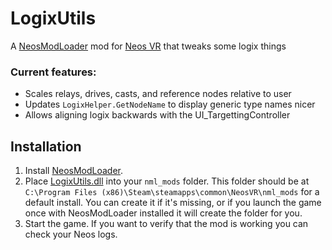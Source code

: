 # LogixUtils

A [NeosModLoader](https://github.com/zkxs/NeosModLoader) mod for [Neos VR](https://neos.com/) that tweaks some logix things

### Current features: 
 - Scales relays, drives, casts, and reference nodes relative to user
 - Updates `LogixHelper.GetNodeName` to display generic type names nicer
 - Allows aligning logix backwards with the UI_TargettingController
  
## Installation
1. Install [NeosModLoader](https://github.com/zkxs/NeosModLoader).
1. Place [LogixUtils.dll](https://github.com/badhaloninja/LogixUtils/releases/latest/download/LogixUtils.dll) into your `nml_mods` folder. This folder should be at `C:\Program Files (x86)\Steam\steamapps\common\NeosVR\nml_mods` for a default install. You can create it if it's missing, or if you launch the game once with NeosModLoader installed it will create the folder for you.
1. Start the game. If you want to verify that the mod is working you can check your Neos logs.